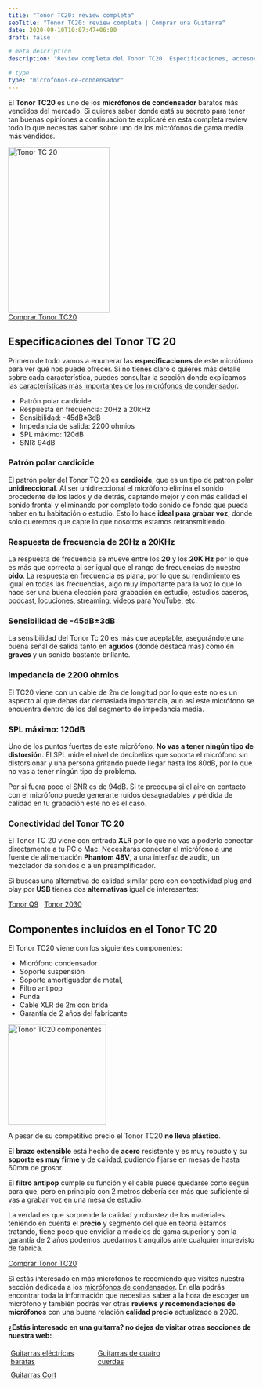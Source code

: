 ```yaml
---
title: "Tonor TC20: review completa"
seoTitle: "Tonor TC20: review completa | Comprar una Guitarra"
date: 2020-09-10T10:07:47+06:00
draft: false

# meta description
description: "Review completa del Tonor TC20. Especificaciones, accesorios y todo lo que necesitas saber de este micrófono de condensador."

# type
type: "microfonos-de-condensador"
---
```


El **Tonor TC20** es uno de los **micrófonos de condensador** baratos más vendidos del mercado. Si quieres saber donde está su secreto para tener tan buenas opiniones a continuación te explicaré en esta completa review todo lo que necesitas saber sobre uno de los micrófonos de gama media más vendidos.

<div>
  <a href="https://www.amazon.es/Condensador-TONOR-Profesional-Amortiguador-TC20/dp/B089SX1DX2/ref=as_li_ss_tl?__mk_es_ES=%C3%85M%C3%85%C5%BD%C3%95%C3%91&dchild=1&keywords=micr%C3%B3fono+de+condensador&qid=1600621245&sr=8-1&linkCode=ll1&tag=guitar0de-21&linkId=b79f56f9791c594ed06ff7908ff6bfbb&language=es_ES" rel="nofollow noopener noreferrer" target="_blank">
    <img src="../../images/microfonos-de-condensador/tonor-tc20.jpg" alt="Tonor TC 20" width="207" height="338">
  </a>  
</div>

<div>
  <a href="https://amzn.to/3hj4jnd" class="btn" rel="nofollow noopener noreferrer" target="_blank">Comprar Tonor TC20</a>
</div>

## Especificaciones del Tonor TC 20

Primero de todo vamos a enumerar las **especificaciones** de este micrófono para ver qué nos puede ofrecer. Si no tienes claro o quieres más detalle sobre cada característica, puedes consultar la sección donde explicamos las [características más importantes de los micrófonos de condensador](/microfonos-de-condensador#características-de-un-micrófono-de-condensador).

* Patrón polar cardioide
* Respuesta en frecuencia: 20Hz a 20kHz
* Sensibilidad: -45dB±3dB
* Impedancia de salida: 2200 ohmios
* SPL máximo: 120dB
* SNR: 94dB

### Patrón polar cardioide

El patrón polar del Tonor TC 20 es **cardioide**, que es un tipo de patrón polar **unidireccional**. Al ser unidireccional el micrófono elimina el sonido procedente de los lados y de detrás, captando mejor y con más calidad el sonido frontal y eliminando por completo todo sonido de fondo que pueda haber en tu habitación o estudio. Esto lo hace **ideal para grabar voz**, donde solo queremos que capte lo que nosotros estamos retransmitiendo.

### Respuesta de frecuencia de 20Hz a 20KHz

La respuesta de frecuencia se mueve entre los **20** y los **20K Hz** por lo que es más que correcta al ser igual que el rango de frecuencias de nuestro **oido**. La respuesta en frecuencia es plana, por lo que su rendimiento es igual en todas las frecuencias, algo muy importante para la voz lo que lo hace ser una buena elección para grabación en estudio, estudios caseros, podcast, locuciones, streaming, videos para YouTube, etc.

### Sensibilidad de -45dB±3dB

La sensibilidad del Tonor Tc 20 es más que aceptable, asegurándote una buena señal de salida tanto en **agudos** (donde destaca más) como en **graves** y un sonido bastante brillante.

### Impedancia de 2200 ohmios

El TC20 viene con un cable de 2m de longitud por lo que este no es un aspecto al que debas dar demasiada importancia, aun así este micrófono se encuentra dentro de los del segmento de impedancia media.

### SPL máximo: 120dB

Uno de los puntos fuertes de este micrófono. **No vas a tener ningún tipo de distorsión**. El SPL mide el nivel de decibelios que soporta el micrófono sin distorsionar y una persona gritando puede llegar hasta los 80dB, por lo que no vas a tener ningún tipo de problema.

Por si fuera poco el SNR es de 94dB. Si te preocupa si el aire en contacto con el micrófono puede generarte ruídos desagradables y pérdida de calidad en tu grabación este no es el caso.

### Conectividad del Tonor TC 20

El Tonor TC 20 viene con entrada **XLR** por lo que no vas a poderlo conectar directamente a tu PC o Mac. Necesitarás conectar el micrófono a una fuente de alimentación **Phantom 48V**, a una interfaz de audio, un mezclador de sonidos o a un preamplificador.

Si buscas una alternativa de calidad similar pero con conectividad plug and play por **USB** tienes dos **alternativas** igual de interesantes:

<div>
  <a href="https://amzn.to/3rFHuPl" class="btn" rel="nofollow noopener noreferrer" target="_blank">Tonor Q9</a> &nbsp;
  <a href="https://amzn.to/2KCjc8x" class="btn" rel="nofollow noopener noreferrer" target="_blank">Tonor 2030</a>
</div>

## Componentes incluídos en el Tonor TC 20

El Tonor TC20 viene con los siguientes componentes:

* Micrófono condensador 
* Soporte suspensión
* Soporte amortiguador de metal, 
* Filtro antipop 
* Funda 
* Cable XLR de 2m con brida
* Garantía de 2 años del fabricante

<div>
  <a href="https://www.amazon.es/Condensador-TONOR-Profesional-Amortiguador-TC20/dp/B089SX1DX2/ref=as_li_ss_tl?__mk_es_ES=%C3%85M%C3%85%C5%BD%C3%95%C3%91&dchild=1&keywords=micr%C3%B3fono+de+condensador&qid=1600621245&sr=8-1&linkCode=ll1&tag=guitar0de-21&linkId=b79f56f9791c594ed06ff7908ff6bfbb&language=es_ES" rel="nofollow noopener noreferrer" target="_blank">
    <img src="../../images/microfonos-de-condensador/tonor-tc20/tonor-tc20-componentes.png" alt="Tonor TC20 componentes" width="200" height="205">
  </a>  
</div>

A pesar de su competitivo precio el Tonor TC20 **no lleva plástico**. 

El **brazo extensible** está hecho de **acero** resistente y es muy robusto y su **soporte es muy firme** y de calidad, pudiendo fijarse en mesas de hasta 60mm de grosor.

El **filtro antipop** cumple su función y el cable puede quedarse corto según para que, pero en principio con 2 metros debería ser más que suficiente si vas a grabar voz en una mesa de estudio.

La verdad es que sorprende la calidad y robustez de los materiales teniendo en cuenta el **precio** y segmento del que en teoría estamos tratando, tiene poco que envidiar a modelos de gama superior y con la garantía de 2 años podemos quedarnos tranquilos ante cualquier imprevisto de fábrica.

<div>
  <a href="https://amzn.to/3hj4jnd" class="btn" rel="nofollow noopener noreferrer" target="_blank">Comprar Tonor TC20</a>
</div>

Si estás interesado en más micrófonos te recomiendo que visites nuestra sección dedicada a los [micrófonos de condensador](/microfonos-de-condensador). En ella podrás encontrar toda la información que necesitas saber a la hora de escoger un micrófono y también podrás ver otras **reviews y recomendaciones de micrófonos** con una buena relación **calidad precio** actualizado a 2020.


**¿Estás interesado en una guitarra? no dejes de visitar otras secciones de nuestra web:**

<div class="row">
      <div class="column" style="float: left; width: 33.33%; padding: 5px;">
        <a href="/guitarras-electricas-baratas/">
          <figcaption>Guitarras eléctricas baratas</figcaption>
        </a>
      </div>
      <div class="column" style="float: left; width: 33.33%; padding: 5px;">
        <a href="/guitarra-pequena-cuatro-cuerdas/">
          <figcaption>Guitarras de cuatro cuerdas</figcaption>
        </a>
      </div>
      <div class="column" style="float: left; width: 33.33%; padding: 5px;">
        <a href="/guitarras-cort/">
          <figcaption>Guitarras Cort</figcaption>
        </a>
      </div>
</div>


